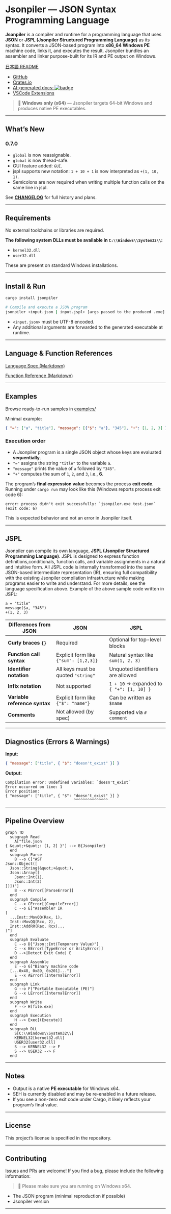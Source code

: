 # Jsonpiler — JSON Syntax Programming Language

**Jsonpiler** is a compiler and runtime for a programming language that uses **JSON** or **JSPL (Jsonpiler Structured Programming Language)** as its syntax.  It converts a JSON-based program into **x86\_64 Windows PE** machine code, links it, and executes the result.
Jsonpiler bundles an assembler and linker purpose-built for its IR and PE output on Windows.

[日本語 README](https://github.com/HAL-G1THuB/jsonpiler/blob/main/README-ja.md)

- [GitHub](https://github.com/HAL-G1THuB/jsonpiler)
- [Crates.io](https://crates.io/crates/jsonpiler)
- [AI-generated docs: ![badge](https://deepwiki.com/badge.svg)](https://deepwiki.com/HAL-G1THuB/jsonpiler)
- [VSCode Extensions](https://marketplace.visualstudio.com/items?itemName=H4LVS.jsplsyntax)

> 🚨 **Windows only (x64)** — Jsonpiler targets 64-bit Windows and produces native PE executables.

---

## What’s New

### 0.7.0

- `global` is now reassignable.
- `global` is now thread-safe.
- GUI feature added: `GUI`.
- jspl supports new notation: `1 + 10 + 1` is now interpreted as `+(1, 10, 1)`.
- Semicolons are now required when writing multiple function calls on the same line in jspl.

See **[CHANGELOG](https://github.com/HAL-G1THuB/jsonpiler/blob/main/CHANGELOG.md)** for full history and plans.

---

## Requirements

No external toolchains or libraries are required.

**The following system DLLs must be available in `C:\\Windows\\System32\\`:**

- `kernel32.dll`
- `user32.dll`

These are present on standard Windows installations.

---

## Install & Run

```bash
cargo install jsonpiler

# Compile and execute a JSON program
jsonpiler <input.json | input.jspl> [args passed to the produced .exe]
```

- `<input.json>` must be UTF-8 encoded.
- Any additional arguments are forwarded to the generated executable at runtime.

---

## Language & Function References

[Language Spec (Markdown)](https://github.com/HAL-G1THuB/jsonpiler/blob/main/docs/specification.md)

[Function Reference (Markdown)](https://github.com/HAL-G1THuB/jsonpiler/blob/main/docs/functions.md)

---

## Examples

Browse ready-to-run samples in [examples/](https://github.com/HAL-G1THuB/jsonpiler/blob/main/examples)

Minimal example:

```json
{ "=": ["a", "title"], "message": [{"$": "a"}, "345"], "+": [1, 2, 3] }
```

### Execution order

- A Jsonpiler program is a single JSON object whose keys are evaluated **sequentially**.
- `"="` assigns the string `"title"` to the variable `a`.
- `"message"` prints the value of `a` followed by `"345"`.
- `"+"` computes the sum of `1`, `2`, and `3`, i.e., **6**.

The program’s **final expression value** becomes the process **exit code**. Running under `cargo run` may look like this (Windows reports process exit code 6):

```text
error: process didn't exit successfully: `jsonpiler.exe test.json` (exit code: 6)
```

This is expected behavior and not an error in Jsonpiler itself.

---

## JSPL

Jsonpiler can compile its own language, **JSPL (Jsonpiler Structured Programming Language)**.
JSPL is designed to express function definitions,conditionals,
function calls, and variable assignments in a natural and intuitive form.
All JSPL code is internally transformed into the same JSON-based intermediate representation (IR),
ensuring full compatibility with the existing Jsonpiler compilation infrastructure
while making programs easier to write and understand.
For more details, see the language specification above.
Example of the above sample code written in JSPL:

```jspl
a = "title"
message($a, "345")
+(1, 2, 3)
```

| Differences from JSON         | JSON                                  | JSPL                                          |
| ----------------------------- | ------------------------------------- | --------------------------------------------- |
| **Curly braces `{}`**         | Required                              | Optional for top-level blocks                 |
| **Function call syntax**      | Explicit form like `{"sum": [1,2,3]}` | Natural syntax like `sum(1, 2, 3)`            |
| **Identifier notation**       | All keys must be quoted `"string"`    | Unquoted identifiers are allowed              |
| **Infix notation**      | Not supported                         | `1 + 10` → expanded to `{ "+": [1, 10] }`     |
| **Variable reference syntax** | Explicit form like `{"$": "name"}`    | Can be written as `$name`                     |
| **Comments**                  | Not allowed (by spec)                 | Supported via `# comment`                     |

---

## Diagnostics (Errors & Warnings)

**Input:**

```json
{ "message": ["title", { "$": "doesn't_exist" }] }
```

**Output:**

```text
Compilation error: Undefined variables: `doesn't_exist`
Error occurred on line: 1
Error position:
{ "message": ["title", { "$": "doesn't_exist" }] }
                              ^^^^^^^^^^^^^^^
```

---

## Pipeline Overview

```mermaid
graph TD
  subgraph Read
    A["file.json
{ &quot;+&quot;: [1, 2] }"] --> B{Jsonpiler}
  end
  subgraph Parse
    B --o C["AST
Json::Object([
  Json::String(&quot;+&quot;),
  Json::Array([
    Json::Int(1),
    Json::Int(2)
])])"]
    B --x PError[[ParseError]]
  end
  subgraph Compile
    C --x CError[[CompileError]]
    C --o E["Assembler IR
[
  ...Inst::MovQQ(Rax, 1),
  Inst::MovQQ(Rcx, 2),
  Inst::AddRR(Rax, Rcx)...
]"]
  end
  subgraph Evaluate
    C --o D["Json::Int(Temporary Value)"]
    C --x EError[[TypeError or ArityError]]
    D -->|Detect Exit Code| E
  end
  subgraph Assemble
    E --o G["Binary machine code
  [...0x48, 0x89, 0o201]..."]
    E --x AError[[InternalError]]
  end
  subgraph Link
    G --o F["Portable Executable (PE)"]
    G --x LError[[InternalError]]
  end
  subgraph Write
    F --> H[file.exe]
  end
  subgraph Execution
    H --> Exec[(Execute)]
  end
  subgraph DLL
    S[C:\\Windows\\System32\\]
    KERNEL32[kernel32.dll]
    USER32[user32.dll]
    S --> KERNEL32 --> F
    S --> USER32 --> F
  end
```

---

## Notes

- Output is a native **PE executable** for Windows x64.
- SEH is currently disabled and may be re-enabled in a future release.
- If you see a non-zero exit code under Cargo, it likely reflects your program’s final value.

---

## License

This project’s license is specified in the repository.

---

## Contributing

Issues and PRs are welcome! If you find a bug, please include the following information:

> 🚨 Please make sure you are running on Windows x64.

- The JSON program (minimal reproduction if possible)
- Jsonpiler version

---
